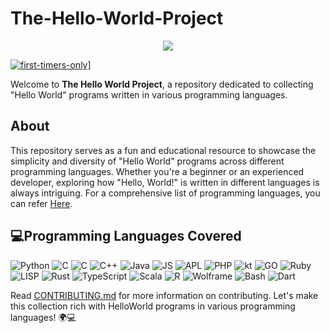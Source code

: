 # The-Hello-World-Project

<p align="center">
  <a href="https://github.com/H4K3R13/readme-typing-svg"><img src="https://readme-typing-svg.herokuapp.com/?lines=;Hello%20World;Programs&font=Fira%20Code&center=true&width=440&height=45&color=f75c7e&vCenter=true&size=22"></a>
</p>

[![first-timers-only](https://img.shields.io/badge/first--timers--only-friendly-blue.svg?style=flat-square)](https://www.firsttimersonly.com/)]


Welcome to **The Hello World Project**, a repository dedicated to collecting "Hello World" programs written in various programming languages.

## About

This repository serves as a fun and educational resource to showcase the simplicity and diversity of "Hello World" programs across different programming languages. Whether you're a beginner or an experienced developer, exploring how "Hello, World!" is written in different languages is always intriguing. For a comprehensive list of programming languages, you can refer [Here](https://programminglanguages.co/?paradigms=&typing_disciplines=&operating_systems=&popularity=).


## 💻Programming Languages Covered

![Python](https://img.shields.io/badge/Python-green) ![C](https://img.shields.io/badge/C_Sharp-Blue) ![C](https://img.shields.io/badge/C-grey) ![C++](https://img.shields.io/badge/C++-grey) ![Java](https://img.shields.io/badge/Java-red) ![JS](https://img.shields.io/badge/JavaScript-yellow) ![APL](https://img.shields.io/badge/APL-green) ![PHP](https://img.shields.io/badge/PHP-purple) ![kt](https://img.shields.io/badge/Kotlin-orange) ![GO](https://img.shields.io/badge/GO-Blue) ![Ruby](https://img.shields.io/badge/Ruby-red) ![LISP](https://img.shields.io/badge/LISP-blue) ![Rust](https://img.shields.io/badge/Rust-red) ![TypeScript](https://img.shields.io/badge/TypeScript-blue) ![Scala](https://img.shields.io/badge/Scala-crimson) ![R](https://img.shields.io/badge/R-Blue) ![Wolframe](https://img.shields.io/badge/Wolframe-orange) ![Bash](https://img.shields.io/badge/Bash-grey) ![Dart](https://img.shields.io/badge/Dart-Blue)






Read [CONTRIBUTING.md](./CONTRIBUTING.md) for more information on contributing.
Let's make this collection rich with HelloWorld programs in various programming languages! 🌍💻

